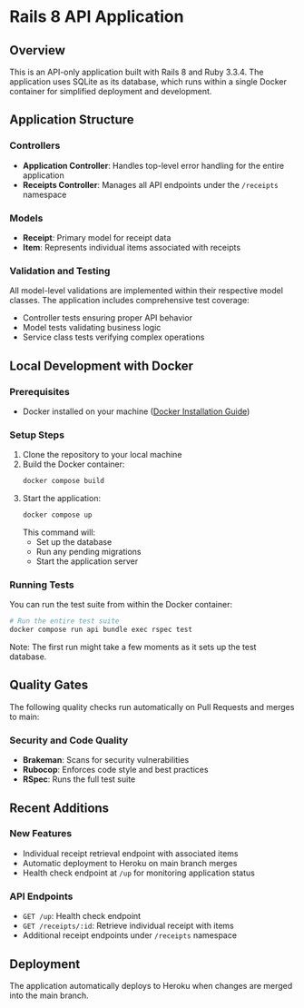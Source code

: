 # Rails 8 API Application

## Overview

This is an API-only application built with Rails 8 and Ruby 3.3.4. The application uses SQLite as its database, which runs within a single Docker container for simplified deployment and development.

## Application Structure

### Controllers
- **Application Controller**: Handles top-level error handling for the entire application
- **Receipts Controller**: Manages all API endpoints under the `/receipts` namespace

### Models
- **Receipt**: Primary model for receipt data
- **Item**: Represents individual items associated with receipts

### Validation and Testing
All model-level validations are implemented within their respective model classes. The application includes comprehensive test coverage:
- Controller tests ensuring proper API behavior
- Model tests validating business logic
- Service class tests verifying complex operations

## Local Development with Docker

### Prerequisites
- Docker installed on your machine ([Docker Installation Guide](https://docs.docker.com/get-docker/))

### Setup Steps
1. Clone the repository to your local machine
2. Build the Docker container:
   ```bash
   docker compose build
   ```
3. Start the application:
   ```bash
   docker compose up
   ```
   This command will:
    - Set up the database
    - Run any pending migrations
    - Start the application server

### Running Tests
You can run the test suite from within the Docker container:
```bash
# Run the entire test suite
docker compose run api bundle exec rspec test
```

Note: The first run might take a few moments as it sets up the test database.

## Quality Gates

The following quality checks run automatically on Pull Requests and merges to main:

### Security and Code Quality
- **Brakeman**: Scans for security vulnerabilities
- **Rubocop**: Enforces code style and best practices
- **RSpec**: Runs the full test suite

## Recent Additions

### New Features
- Individual receipt retrieval endpoint with associated items
- Automatic deployment to Heroku on main branch merges
- Health check endpoint at `/up` for monitoring application status

### API Endpoints
- `GET /up`: Health check endpoint
- `GET /receipts/:id`: Retrieve individual receipt with items
- Additional receipt endpoints under `/receipts` namespace

## Deployment

The application automatically deploys to Heroku when changes are merged into the main branch.